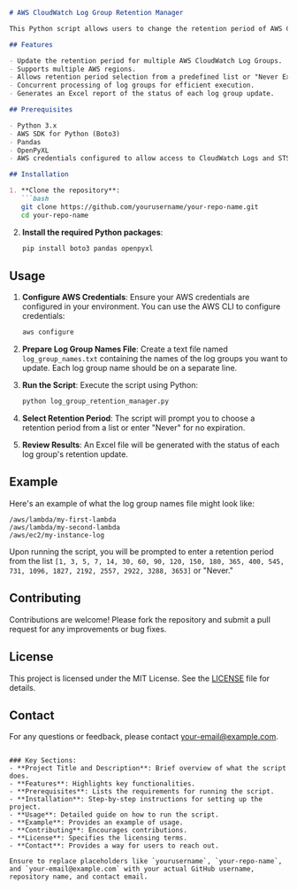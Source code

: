 ```markdown
# AWS CloudWatch Log Group Retention Manager

This Python script allows users to change the retention period of AWS CloudWatch Log Groups across multiple regions. Users can select from a predefined list of retention periods or choose to set the log groups to "Never Expire."

## Features

- Update the retention period for multiple AWS CloudWatch Log Groups.
- Supports multiple AWS regions.
- Allows retention period selection from a predefined list or "Never Expire."
- Concurrent processing of log groups for efficient execution.
- Generates an Excel report of the status of each log group update.

## Prerequisites

- Python 3.x
- AWS SDK for Python (Boto3)
- Pandas
- OpenPyXL
- AWS credentials configured to allow access to CloudWatch Logs and STS.

## Installation

1. **Clone the repository**:
   ```bash
   git clone https://github.com/yourusername/your-repo-name.git
   cd your-repo-name
   ```

2. **Install the required Python packages**:
   ```bash
   pip install boto3 pandas openpyxl
   ```

## Usage

1. **Configure AWS Credentials**:
   Ensure your AWS credentials are configured in your environment. You can use the AWS CLI to configure credentials:
   ```bash
   aws configure
   ```

2. **Prepare Log Group Names File**:
   Create a text file named `log_group_names.txt` containing the names of the log groups you want to update. Each log group name should be on a separate line.

3. **Run the Script**:
   Execute the script using Python:
   ```bash
   python log_group_retention_manager.py
   ```

4. **Select Retention Period**:
   The script will prompt you to choose a retention period from a list or enter "Never" for no expiration.

5. **Review Results**:
   An Excel file will be generated with the status of each log group's retention update.

## Example

Here's an example of what the log group names file might look like:

```
/aws/lambda/my-first-lambda
/aws/lambda/my-second-lambda
/aws/ec2/my-instance-log
```

Upon running the script, you will be prompted to enter a retention period from the list `[1, 3, 5, 7, 14, 30, 60, 90, 120, 150, 180, 365, 400, 545, 731, 1096, 1827, 2192, 2557, 2922, 3288, 3653]` or "Never."

## Contributing

Contributions are welcome! Please fork the repository and submit a pull request for any improvements or bug fixes.

## License

This project is licensed under the MIT License. See the [LICENSE](LICENSE) file for details.

## Contact

For any questions or feedback, please contact [your-email@example.com](mailto:your-email@example.com).

```

### Key Sections:
- **Project Title and Description**: Brief overview of what the script does.
- **Features**: Highlights key functionalities.
- **Prerequisites**: Lists the requirements for running the script.
- **Installation**: Step-by-step instructions for setting up the project.
- **Usage**: Detailed guide on how to run the script.
- **Example**: Provides an example of usage.
- **Contributing**: Encourages contributions.
- **License**: Specifies the licensing terms.
- **Contact**: Provides a way for users to reach out. 

Ensure to replace placeholders like `yourusername`, `your-repo-name`, and `your-email@example.com` with your actual GitHub username, repository name, and contact email.
